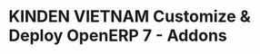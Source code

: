 KINDEN VIETNAM Customize & Deploy OpenERP 7  - Addons
=====================================================